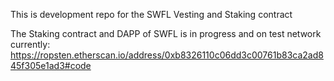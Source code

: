 This is development repo for the SWFL Vesting and Staking contract

The Staking contract and DAPP of SWFL is in progress and on test network currently: https://ropsten.etherscan.io/address/0xb8326110c06dd3c00761b83ca2ad845f305e1ad3#code
